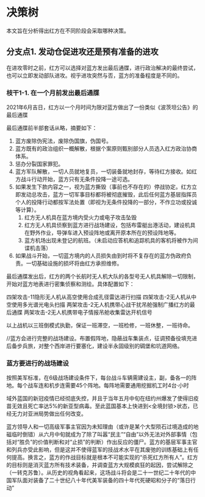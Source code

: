 # 决策树

本文旨在分析得出红方在不同阶段会采取哪种决策。

## 分支点1. 发动仓促进攻还是预有准备的进攻

在进攻零时之前，红方可以选择对蓝方发出最后通牒，进行政治解决的最终尝试，也可以立即发动部队进攻。视乎进攻突然与否，蓝方的准备程度是不同的。

### 枝干1-1. 在一个月前发出最后通牒

2021年6月吉日，红方以一个月时间为限对蓝方做出了一份类似《波茨坦公告》的最后通牒

最后通牒前半部套话从略，摘要如下：

1. 蓝方废除伪宪法，废除伪国旗，伪国号。
2. 蓝方既有的政治组织一概解散，根据个案原则甄别部分人员选入红方政治协商体系。
3. 惩办分裂国家罪犯。
4. 蓝方军队解散，一切人员就地复员，一切装备就地封存，等待红方接收。如红方战斗行动开始，蓝方只有无条件投降一途可选。
5. 如果发生下款内容之一，视为蓝方撕毁（事前也不存在的）停战协定。红方立即发动总攻击，蓝方一切军事目标都将被彻底摧毁，此后任何蓝方基层指挥员个人的投降行动都按军法处置（即视为无条件投降的一部分，不作立功或投诚等计算）。
   1. 红方无人机具在蓝方境内受火力或电子攻击坠毁
   2. 红方无人机具侦察到蓝方进行战场建设，包括布雷艇出港活动，建设机具在野外作业，导弹车进入预设阵地或离开原本所在的预设阵地等。
   3. 蓝方机场出现未登记的航班。（未启动应答机和追踪机具的客机将被作为间谍机击落）
6. 如果战斗开始，一切蓝方境内的人员损失由到时将不复存在的蓝方伪政府负责。一切基础设施的损坏将由红方承担维修。

最后通牒发出后，红方的两个长航时无人机大队的各型号无人机具解除一切限制，开始对蓝方地表进行密集侦察和测绘。具体配置如下：

四架攻击-11隐形无人机从高空使用合成孔径雷达进行扫描
四架攻击-2无人机从中空使用多光谱光电头扫描
两架攻击-2无人机携带心战干扰吊舱强制广播红方的最后通牒
两架攻击-2无人机携带电子情报吊舱收集雷达开机信号

以上战机以三班倒模式执勤，保证一班滞空，一班检修，一班休整，一班待命。

//蓝方会进行完整的战场建设。布置假阵地，隐蔽战车集装点，征调预备役填充进后备步兵旅，对整个西岸进行要塞化，建设半永固级别的碉堡和坑道网络。
### 蓝方要进行的战场建设

按照美军标准，在6级战场建设条件下，每台战斗车辆需建设主，副，备各一的阵地。每个战车连和机步连需要45个阵地。每阵地需要通用挖掘机工时4台·小时

域外蓝国的新冠疫情已经彻底失控，并且于当年五月中旬在纽约州爆发了使得旧疫苗无效且死亡率达5%的新亚型病毒。至此蓝国基本上快进到<全境封锁>状态，已经无力对亚洲局势做出任何改变。

蓝方领导人和一切高级军事主官因为未知理由（或许是某个大型陨石过境造成的地磁临时倒错）从六月中旬就成为了除了叫嚣“民主”“自由”以外无法对外部事情（包括对“胜负”的价值判断和对“止损”的判断）作出反应的僵尸。蓝方的基层军事主官和列兵亦受此影响，但是这并不使得蓝军的技战术水平在其废弛的训练基础上有任何提高。换言之，蓝方的作战目标就是根本不可能实现的“杀死红方所有人”。红方的目标则是消灭蓝方所有技术装备，并调查蓝方大规模疯狂的起因，尝试解除之（一转克苏鲁）。从历史的视角看起来，这场战斗将会是二十一世纪二十年代的中国军队面对装备了二十世纪八十年代美军装备的四十年代死硬昭和分子的“落日行动”
